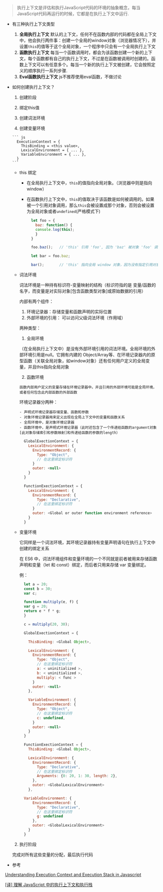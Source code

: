 > 执行上下文是评估和执行JavaScript代码的环境的抽象概念，每当JavaScript代码再运行的时候，它都是在执行上下文中运行.

- 有三种执行上下文类型

  1. **全局执行上下文** 默认的上下文，任何不在函数内部的代码都在全局上下文中，他会执行两件事：创建一个全局的window对象（浏览器情况下），并设置`this`的值等于这个全局对象，一个程序中只会有一个全局执行上下文
  2. **函数执行上下文** 每当一个函数调用时，都会为该函数创建一个新的上下文，每个函数都有自己的执行上下文，不过是在函数被调用时创建的。函数上下文可以有任意多个。每当一个新的执行上下文被创建，它会按照定义的顺序执行一系列步骤.
  3. **Eval函数执行上下文** js不推荐使用eval函数，不做讨论

- 如何创建执行上下文？

  1. 创建阶段

    1. 绑定this值
    2. 创建词法环境
    3. 创建变量环境

      ``` js
        ExecutionContext = {
          ThisBinding = <this value>,
          LexicalEnvironment = { ... },
          VariableEnvironment = { ... },
        }
      ```

    - this 绑定

      - 在全局执行上下文中，`this`的值指向全局对象。（浏览器中则是指向window）
      - 在函数执行上下文中，`this`的值取决于该函数是如何被调用的。如果被一个引用对象调用，那么`this`会被设置成那个对象，否则会被设置为全局对象或者`undefined`(严格模式下)

        ``` js
          let foo = {
            baz: function() {
            console.log(this);
            }
          }

          foo.baz();   // 'this' 引用 'foo', 因为 'baz' 被对象 'foo' 调用

          let bar = foo.baz;

          bar();       // 'this' 指向全局 window 对象，因为没有指定引用对象
        ```

    - 词法环境

      词法环境是一种持有标识符-变量映射的结构（标识符指的是 变量/函数的名字，而变量是对实际对象[包含函数类型对象]或原始数据的引用）

      内部有两个组件：

        1. 环境记录器：存储变量和函数声明的实际位置
        2. 外部环境的引用： 可以访问父级词法环境（作用域）

      两种类型：

        1. 全局环境

        （在全局执行上下文中）是没有外部环境引用的词法环境。全局环境的外部环境引用是null。它拥有内建的 Object/Array等、在环境记录器内的原型函数（关联全局对象，如window对象）还有任何用户定义的全局变量，并且this指向全局对象

        2. 函数环境

          函数内部用户定义的变量存储在环境记录器中。并且引用的外部环境可能是全局环境，或者任何包含此内部函数的外部函数

        环境记录器分两种：

          - 声明式环境记录器存储变量、函数和参数
          - 对象环境记录器用来定义出现在全局上下文中的变量和函数关系
          - 全局环境中，是对象环境记录器
          - 函数环境中，是声明式环境记录器（此时还包含了一个传递给函数的argument对象[此对象存储索引和参数映射]和传递给函数的参数的length）


      ``` js
        GlobalExectionContext = {
          LexicalEnvironment: {
            EnvironmentRecord: {
              Type: "Object",
              // 在这里绑定标识符
            }
            outer: <null>
          }
        }

        FunctionExectionContext = {
          LexicalEnvironment: {
            EnvironmentRecord: {
              Type: "Declarative",
              // 在这里绑定标识符
            }
            outer: <Global or outer function environment reference>
          }
        }
      ```

    - 变量环境

      它同样是一个词法环境，其环境记录器持有变量声明语句在执行上下文中创建的绑定关系

      在 ES6 中，词法环境组件和变量环境的一个不同就是前者被用来存储函数声明和变量（let 和 const）绑定，而后者只用来存储 var 变量绑定。

      例：

      ``` js
        let a = 20;
        const b = 30;
        var c;

        function multiply(e, f) {
        var g = 20;
        return e * f * g;
        }

        c = multiply(20, 30);
      ```

      ``` js
        GlobalExectionContext = {

          ThisBinding: <Global Object>,

          LexicalEnvironment: {
            EnvironmentRecord: {
              Type: "Object",
              // 在这里绑定标识符
              a: < uninitialized >,
              b: < uninitialized >,
              multiply: < func >
            }
            outer: <null>
          },

          VariableEnvironment: {
            EnvironmentRecord: {
              Type: "Object",
              // 在这里绑定标识符
              c: undefined,
            }
            outer: <null>
          }
        }

        FunctionExectionContext = {
          ThisBinding: <Global Object>,

          LexicalEnvironment: {
            EnvironmentRecord: {
              Type: "Declarative",
              // 在这里绑定标识符
              Arguments: {0: 20, 1: 30, length: 2},
            },
            outer: <GlobalLexicalEnvironment>
          },

        VariableEnvironment: {
            EnvironmentRecord: {
              Type: "Declarative",
              // 在这里绑定标识符
              g: undefined
            },
            outer: <GlobalLexicalEnvironment>
          }
        }
      ```

  2. 执行阶段

    完成对所有这些变量的分配，最后执行代码

- 参考

[Understanding Execution Context and Execution Stack in Javascript](https://blog.bitsrc.io/understanding-execution-context-and-execution-stack-in-javascript-1c9ea8642dd0)

[[译] 理解 JavaScript 中的执行上下文和执行栈](https://juejin.cn/post/6844903682283143181)